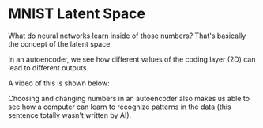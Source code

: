 # MNIST Latent Space 

What do neural networks learn inside of those numbers? That's basically the concept of the latent space. 

In an autoencoder, we see how different values of the coding layer (2D) can lead to different outputs. 

A video of this is shown below: 

<imgs src="output_2.mov"> </video>

Choosing and changing numbers in an autoencoder also makes us able to see how a computer  can learn to recognize patterns in the data (this sentence
totally wasn't written by AI). 